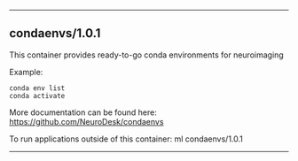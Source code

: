 
----------------------------------
## condaenvs/1.0.1 ##
This container provides ready-to-go conda environments for neuroimaging

Example:
```
conda env list
conda activate 
```

More documentation can be found here: https://github.com/NeuroDesk/condaenvs

To run applications outside of this container: ml condaenvs/1.0.1

----------------------------------

